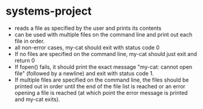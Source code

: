 # systems-project

- reads a file as specified by the user and prints its contents
- can be used with multiple files on the command line and print out each file in order.
- all non-error cases, my-cat should exit with status code 0
- If no files are specified on the command line, my-cat should just exit and return 0
- If fopen() fails, it should print the exact message "my-cat: cannot open file" (followed by a newline) and exit with status code 1.
- If multiple files are specified on the command line, the files should be printed out in order until the end of the file list is reached or an error opening a file is reached (at which point the error message is printed and my-cat exits).